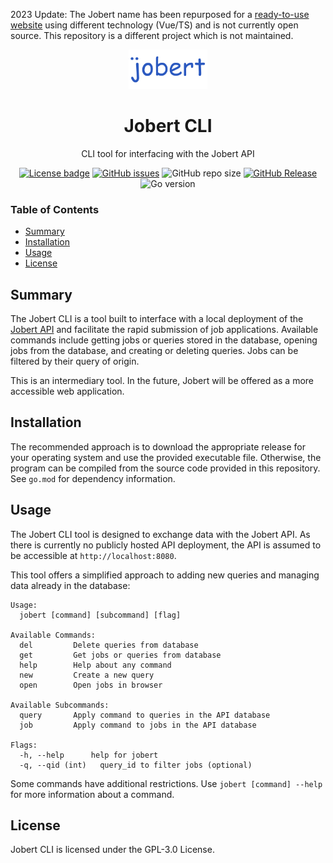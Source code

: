 2023 Update: The Jobert name has been repurposed for a [ready-to-use website](https://jobert.app) using different technology (Vue/TS) and is not currently open source. This repository is a different project which is not maintained.

<div align="center">
  <img alt="Logo goes here" style="width: 25%; height: auto" src="logo.png">
</div>
<h1 align="center">Jobert CLI</h1>
<p align ="center">
  CLI tool for interfacing with the Jobert API
</p>
<div align="center">
  <a href="LICENSE"><img alt="License badge" src="https://img.shields.io/github/license/f-104/jobert-cli?color=blue"></a>
  <a href="https://github.com/f-104/jobert-api/issues"><img alt="GitHub issues" src="https://img.shields.io/github/issues/f-104/jobert-cli?color=blue"></a>
  <img alt="GitHub repo size" src="https://img.shields.io/github/repo-size/f-104/jobert-cli?color=blue">
  <a href="https://github.com/f-104/jobert-cli/releases"><img alt="GitHub Release" src="https://img.shields.io/github/v/release/f-104/jobert-cli?color=blue&include_prereleases"></a>
  <img alt="Go version" src="https://img.shields.io/github/go-mod/go-version/f-104/jobert-cli?color=blue">
</div>


### Table of Contents
- [Summary](#Summary)
- [Installation](#Installation)
- [Usage](#Usage)
- [License](#License)

## Summary
The Jobert CLI is a tool built to interface with a local deployment of the [Jobert API](https://github.com/jobert-app/jobert-api) and facilitate the rapid submission of job applications. Available commands include getting jobs or queries stored in the database, opening jobs from the database, and creating or deleting queries. Jobs can be filtered by their query of origin.

This is an intermediary tool. In the future, Jobert will be offered as a more accessible web application.

## Installation
The recommended approach is to download the appropriate release for your operating system and use the provided executable file. Otherwise, the program can be compiled from the source code provided in this repository. See `go.mod` for dependency information.

## Usage  
The Jobert CLI tool is designed to exchange data with the Jobert API. As there is currently no publicly hosted API deployment, the API is assumed to be accessible at `http://localhost:8080`.

This tool offers a simplified approach to adding new queries and managing data already in the database:
```
Usage:
  jobert [command] [subcommand] [flag]

Available Commands:
  del         Delete queries from database
  get         Get jobs or queries from database
  help        Help about any command
  new         Create a new query
  open        Open jobs in browser

Available Subcommands:
  query       Apply command to queries in the API database
  job         Apply command to jobs in the API database

Flags:
  -h, --help      help for jobert
  -q, --qid (int)   query_id to filter jobs (optional)
```

Some commands have additional restrictions. Use `jobert [command] --help` for more information about a command.
## License
Jobert CLI is licensed under the GPL-3.0 License.
